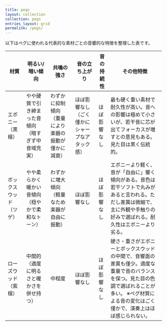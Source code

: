 ```yaml
---
title: pegs
layout: collection
collection: pegs
entries_layout: grid
permalink: /pegs/
---
```


以下はペグに使われる代表的な素材ごとの音響的な特徴を整理した表です。

| **材質**      | **明るい/暗い傾向**              | **共鳴の強さ**     | **音の立ち上がり**             | **音の持続性** | **その他特徴** |
| ----------- | ------------------------- | -------------------------- | ----------------------- | --------- | --------------------------------------------------------------------------------------------------------------------------------------- |
| エボニー（黒檀）    | やや硬質で引き締まった音傾向（暗すぎず中音域充実） | わずかに抑制傾向（重量により楽器の振動が僅かに減衰） | ほぼ影響なし（ごく僅かにシャープなアタック感） | ほぼ影響なし    | 最も硬く重い素材で耐久性が高い。音への影響は極めて小さいが、若干音に芯が出てフォーカスが増すとの意見もある。見た目は黒く伝統的。                                    |
| ボックスウッド（ツゲ） | やや柔らかく暖かい音傾向（穏やかで柔和なトーン）  | わずかに増大傾向（軽量なため楽器が自由に振動）    | ほぼ影響なし | ほぼ影響なし    | エボニーより軽く、音が「自由に」響く傾向がある。音色は若干ソフトで丸みがあると言われる。ただし差異は微細で、主に外観や手触りの好みで選ばれる。耐久性はエボニーより劣る。                |
| ローズウッド（紫檀）  | 中間的（適度に明るさと暖かさを併せ持つ）      | 中程度                        | ほぼ影響なし                  | ほぼ影響なし    | 硬さ・重さがエボニーとボックスウッドの中間で、音響面の差異も僅少。適度な重量で音のバランスを保つ。見た目の色調で選ばれることが多い。 ※ペグ材質による音の変化はごく僅かで、演奏上はほぼ感じられない。 |
